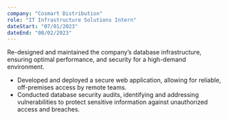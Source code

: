 ```yaml
---
company: "Cosmart Distribution"
role: "IT Infrastructure Solutions Intern"
dateStart: "07/01/2023"
dateEnd: "08/02/2023"
---
```


Re-designed and maintained the company’s database infrastructure, ensuring optimal performance, and security for a high-demand environment.<br>
* Developed and deployed a secure web application, allowing for reliable, off-premises access by remote teams.<br>
* Conducted database security audits, identifying and addressing vulnerabilities to protect sensitive information against unauthorized access and breaches.<br>
